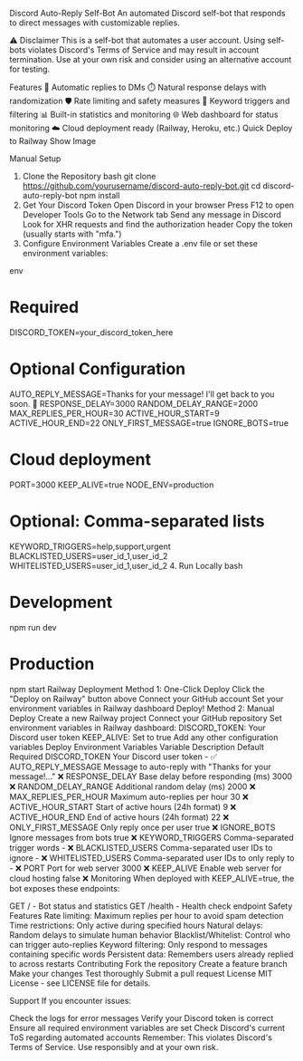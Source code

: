 Discord Auto-Reply Self-Bot
An automated Discord self-bot that responds to direct messages with customizable replies.

⚠️ Disclaimer
This is a self-bot that automates a user account. Using self-bots violates Discord's Terms of Service and may result in account termination. Use at your own risk and consider using an alternative account for testing.

Features
🤖 Automatic replies to DMs
⏱️ Natural response delays with randomization
🛡️ Rate limiting and safety measures
🎯 Keyword triggers and filtering
📊 Built-in statistics and monitoring
🌐 Web dashboard for status monitoring
☁️ Cloud deployment ready (Railway, Heroku, etc.)
Quick Deploy to Railway
Show Image

Manual Setup
1. Clone the Repository
bash
git clone https://github.com/yourusername/discord-auto-reply-bot.git
cd discord-auto-reply-bot
npm install
2. Get Your Discord Token
Open Discord in your browser
Press F12 to open Developer Tools
Go to the Network tab
Send any message in Discord
Look for XHR requests and find the authorization header
Copy the token (usually starts with "mfa.")
3. Configure Environment Variables
Create a .env file or set these environment variables:

env
# Required
DISCORD_TOKEN=your_discord_token_here

# Optional Configuration
AUTO_REPLY_MESSAGE=Thanks for your message! I'll get back to you soon. 🤖
RESPONSE_DELAY=3000
RANDOM_DELAY_RANGE=2000
MAX_REPLIES_PER_HOUR=30
ACTIVE_HOUR_START=9
ACTIVE_HOUR_END=22
ONLY_FIRST_MESSAGE=true
IGNORE_BOTS=true

# Cloud deployment
PORT=3000
KEEP_ALIVE=true
NODE_ENV=production

# Optional: Comma-separated lists
KEYWORD_TRIGGERS=help,support,urgent
BLACKLISTED_USERS=user_id_1,user_id_2
WHITELISTED_USERS=user_id_1,user_id_2
4. Run Locally
bash
# Development
npm run dev

# Production
npm start
Railway Deployment
Method 1: One-Click Deploy
Click the "Deploy on Railway" button above
Connect your GitHub account
Set your environment variables in Railway dashboard
Deploy!
Method 2: Manual Deploy
Create a new Railway project
Connect your GitHub repository
Set environment variables in Railway dashboard:
DISCORD_TOKEN: Your Discord user token
KEEP_ALIVE: Set to true
Add any other configuration variables
Deploy
Environment Variables
Variable	Description	Default	Required
DISCORD_TOKEN	Your Discord user token	-	✅
AUTO_REPLY_MESSAGE	Message to auto-reply with	"Thanks for your message!..."	❌
RESPONSE_DELAY	Base delay before responding (ms)	3000	❌
RANDOM_DELAY_RANGE	Additional random delay (ms)	2000	❌
MAX_REPLIES_PER_HOUR	Maximum auto-replies per hour	30	❌
ACTIVE_HOUR_START	Start of active hours (24h format)	9	❌
ACTIVE_HOUR_END	End of active hours (24h format)	22	❌
ONLY_FIRST_MESSAGE	Only reply once per user	true	❌
IGNORE_BOTS	Ignore messages from bots	true	❌
KEYWORD_TRIGGERS	Comma-separated trigger words	-	❌
BLACKLISTED_USERS	Comma-separated user IDs to ignore	-	❌
WHITELISTED_USERS	Comma-separated user IDs to only reply to	-	❌
PORT	Port for web server	3000	❌
KEEP_ALIVE	Enable web server for cloud hosting	false	❌
Monitoring
When deployed with KEEP_ALIVE=true, the bot exposes these endpoints:

GET / - Bot status and statistics
GET /health - Health check endpoint
Safety Features
Rate limiting: Maximum replies per hour to avoid spam detection
Time restrictions: Only active during specified hours
Natural delays: Random delays to simulate human behavior
Blacklist/Whitelist: Control who can trigger auto-replies
Keyword filtering: Only respond to messages containing specific words
Persistent data: Remembers users already replied to across restarts
Contributing
Fork the repository
Create a feature branch
Make your changes
Test thoroughly
Submit a pull request
License
MIT License - see LICENSE file for details.

Support
If you encounter issues:

Check the logs for error messages
Verify your Discord token is correct
Ensure all required environment variables are set
Check Discord's current ToS regarding automated accounts
Remember: This violates Discord's Terms of Service. Use responsibly and at your own risk.

